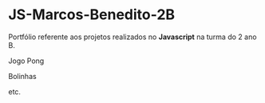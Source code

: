 # JS-Marcos-Benedito-2B
Portfólio referente aos projetos realizados no **Javascript** na turma do 2 ano B.

Jogo Pong

Bolinhas

etc.
